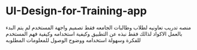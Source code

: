 # UI-Design-for-Training-app
منصه تدريب تعاونيه لطلاب وطالبات الجامعه فقط تصميم واجهة المستخدم لم يتم البدء بالعمل الاكواد لذالك فقط نبذه عن التطبيق وكيفية استخدامه وكيفية فهم المستخدم للفكرة وسهولة استخدامه ووضوح الوصول للمعلومات المطلوبه 
